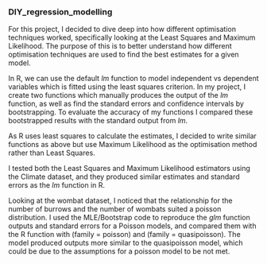 ### DIY_regression_modelling

For this project, I decided to dive deep into how different optimisation techniques worked, specifically looking at the Least Squares and Maximum Likelihood. The purpose of this is to better understand how different optimisation techniques are used to find the best estimates for a given model.

In R, we can use the default _lm_ function to model independent vs dependent variables which is fitted using the least squares criterion. In my project, I create two functions which manually produces the output of the _lm_ function, as well as find the standard errors and confidence intervals by bootstrapping. To evaluate the accuracy of my functions I compared these bootstrapped results with the standard output from _lm_.

As R uses least squares to calculate the estimates, I decided to write similar functions as above but use Maximum Likelihood as the optimisation method rather than Least Squares. 

I tested both the Least Squares and Maximum Likelihood estimators using the Climate dataset, and they produced similar estimates and standard errors as the _lm_ function in R.

Looking at the wombat dataset, I noticed that the relationship for the number of burrows and the number of wombats suited a poisson distribution. I used the MLE/Bootstrap code to reproduce the _glm_ function outputs and standard errors for a Poisson models, and compared them with the R function with (family = poisson) and (family = quasipoisson). The model produced outputs more similar to the quasipoisson model, which could be due to the assumptions for a poisson model to be not met.




